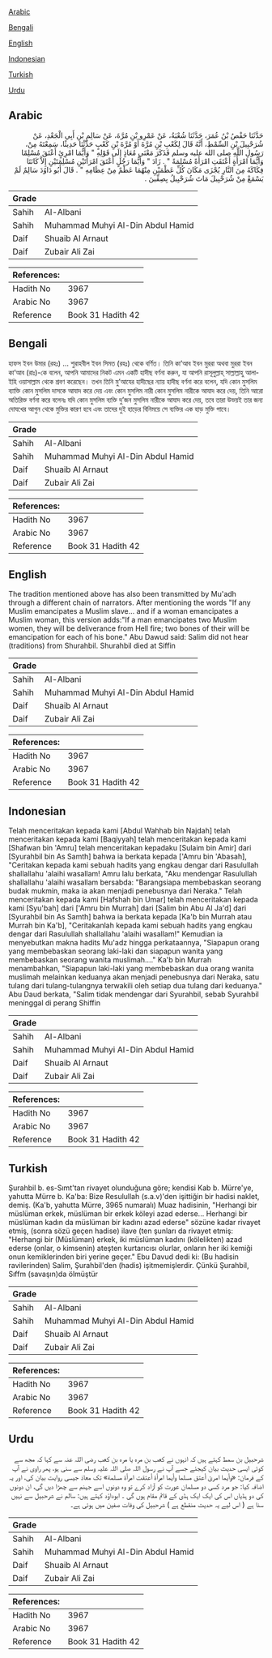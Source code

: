 [Arabic](#arabic)

[Bengali](#bengali)

[English](#english)

[Indonesian](#indonesian)

[Turkish](#turkish)

[Urdu](#urdu)

## Arabic


<div dir="rtl" lang="ar" style={{fontSize:'larger',backgroundColor:'#f8f9fa',padding:20}}>
حَدَّثَنَا حَفْصُ بْنُ عُمَرَ، حَدَّثَنَا شُعْبَةُ، عَنْ عَمْرِو بْنِ مُرَّةَ، عَنْ سَالِمِ بْنِ أَبِي الْجَعْدِ، عَنْ شُرَحْبِيلَ بْنِ السِّمْطِ، أَنَّهُ قَالَ لِكَعْبِ بْنِ مُرَّةَ أَوْ مُرَّةَ بْنِ كَعْبٍ حَدِّثْنَا حَدِيثًا، سَمِعْتَهُ مِنْ، رَسُولِ اللَّهِ صلى الله عليه وسلم فَذَكَرَ مَعْنَى مُعَاذٍ إِلَى قَوْلِهِ ‏"‏ وَأَيُّمَا امْرِئٍ أَعْتَقَ مُسْلِمًا وَأَيُّمَا امْرَأَةٍ أَعْتَقَتِ امْرَأَةً مُسْلِمَةً ‏"‏ ‏.‏ زَادَ ‏"‏ وَأَيُّمَا رَجُلٍ أَعْتَقَ امْرَأَتَيْنِ مُسْلِمَتَيْنِ إِلاَّ كَانَتَا فِكَاكَهُ مِنَ النَّارِ يُجْزَى مَكَانَ كُلِّ عَظْمَيْنِ مِنْهُمَا عَظْمٌ مِنْ عِظَامِهِ ‏"‏ ‏.‏ قَالَ أَبُو دَاوُدَ سَالِمٌ لَمْ يَسْمَعْ مِنْ شُرَحْبِيلَ مَاتَ شُرَحْبِيلُ بِصِفِّينَ ‏.‏
</div>
<div style={{backgroundColor:'#f8f9fa',padding:20, marginBottom: 10}}><table> <thead> <tr> <th>Grade</th> <th></th> </tr> </thead> <tbody> <tr><td>Sahih</td><td>Al-Albani</td></tr><tr><td>Sahih</td><td>Muhammad Muhyi Al-Din Abdul Hamid</td></tr><tr><td>Daif</td><td>Shuaib Al Arnaut</td></tr><tr><td>Daif</td><td>Zubair Ali Zai</td></tr></tbody></table><table> <thead> <tr> <th>References:</th> <th></th> </tr> </thead> <tbody><tr><td>Hadith No</td><td>3967</td></tr><tr><td>Arabic No</td><td>3967</td></tr><tr><td>Reference</td><td>Book 31 Hadith 42</td></tr></tbody></table></div>

## Bengali


<div dir="ltr" lang="bn" style={{fontSize:'larger',backgroundColor:'#f8f9fa',padding:20}}>
হাফস ইবন উমার (রহঃ) ... শুরাহবীল ইবন সিমত (রহঃ) থেকে বর্ণিত। তিনি কা’আব ইবন মুররা অথবা মুররা ইবন কা’আব (রাঃ)-কে বলেন, আপনি আমাদের নিকট এমন একটি হাদীছ বর্ণনা করুন, যা আপনি রাসূলুল্লাহ্ সাল্লাল্লাহু আলাইহি ওয়াসাল্লাম থেকে শ্রবণ করেছেন। তখন তিনি মু’আযের হাদীছের ন্যায় হাদীছ বর্ণনা করে বলেন, যদি কোন মুসলিম ব্যাক্তি কোন মুসলিম দাসকে আযাদ করে দেয় এবং কোন মুসলিম নারী কোন মুসলিম নারীকে আযাদ করে দেয়, তিনি আরো অতিরিক্ত বর্ণনা করে বলেনঃ যদি কোন মুসলিম ব্যক্তি দু’জন মুসলিম নারীকে আযাদ করে দেয়, তবে তারা উভয়ই তার জন্য দোযখের আগুন থেকে মুক্তির কারণ হবে এবং তাদের দুই হাড়ের বিনিময়ে সে ব্যক্তির এক হাড় মুক্তি পাবে।
</div>
<div style={{backgroundColor:'#f8f9fa',padding:20, marginBottom: 10}}><table> <thead> <tr> <th>Grade</th> <th></th> </tr> </thead> <tbody> <tr><td>Sahih</td><td>Al-Albani</td></tr><tr><td>Sahih</td><td>Muhammad Muhyi Al-Din Abdul Hamid</td></tr><tr><td>Daif</td><td>Shuaib Al Arnaut</td></tr><tr><td>Daif</td><td>Zubair Ali Zai</td></tr></tbody></table><table> <thead> <tr> <th>References:</th> <th></th> </tr> </thead> <tbody><tr><td>Hadith No</td><td>3967</td></tr><tr><td>Arabic No</td><td>3967</td></tr><tr><td>Reference</td><td>Book 31 Hadith 42</td></tr></tbody></table></div>

## English


<div dir="ltr" lang="en" style={{fontSize:'larger',backgroundColor:'#f8f9fa',padding:20}}>
The tradition mentioned above has also been transmitted by Mu'adh through a different chain of narrators. After mentioning the words "If any Muslim emancipates a Muslim slave... and if a woman emancipates a Muslim woman, this version adds:"If a man emancipates two Muslim women, they will be deliverance from Hell fire; two bones of their will be emancipation for each of his bone." Abu Dawud said: Salim did not hear (traditions) from Shurahbil. Shurahbil died at Siffin
</div>
<div style={{backgroundColor:'#f8f9fa',padding:20, marginBottom: 10}}><table> <thead> <tr> <th>Grade</th> <th></th> </tr> </thead> <tbody> <tr><td>Sahih</td><td>Al-Albani</td></tr><tr><td>Sahih</td><td>Muhammad Muhyi Al-Din Abdul Hamid</td></tr><tr><td>Daif</td><td>Shuaib Al Arnaut</td></tr><tr><td>Daif</td><td>Zubair Ali Zai</td></tr></tbody></table><table> <thead> <tr> <th>References:</th> <th></th> </tr> </thead> <tbody><tr><td>Hadith No</td><td>3967</td></tr><tr><td>Arabic No</td><td>3967</td></tr><tr><td>Reference</td><td>Book 31 Hadith 42</td></tr></tbody></table></div>

## Indonesian


<div dir="ltr" lang="id" style={{fontSize:'larger',backgroundColor:'#f8f9fa',padding:20}}>
Telah menceritakan kepada kami [Abdul Wahhab bin Najdah] telah menceritakan kepada kami [Baqiyyah] telah menceritakan kepada kami [Shafwan bin 'Amru] telah menceritakan kepadaku [Sulaim bin Amir] dari [Syurahbil bin As Samth] bahwa ia berkata kepada ['Amru bin 'Abasah], "Ceritakan kepada kami sebuah hadits yang engkau dengar dari Rasulullah shallallahu 'alaihi wasallam! Amru lalu berkata, "Aku mendengar Rasulullah shallallahu 'alaihi wasallam bersabda: "Barangsiapa membebaskan seorang budak mukmin, maka ia akan menjadi penebusnya dari Neraka." Telah menceritakan kepada kami [Hafshah bin Umar] telah menceritakan kepada kami [Syu'bah] dari ['Amru bin Murrah] dari [Salim bin Abu Al Ja'd] dari [Syurahbil bin As Samth] bahwa ia berkata kepada [Ka'b bin Murrah atau Murrah bin Ka'b], "Ceritakanlah kepada kami sebuah hadits yang engkau dengar dari Rasulullah shallallahu 'alaihi wasallam!" Kemudian ia menyebutkan makna hadits Mu'adz hingga perkataannya, "Siapapun orang yang membebaskan seorang laki-laki dan siapapun wanita yang membebaskan seorang wanita muslimah…." Ka'b bin Murrah menambahkan, "Siapapun laki-laki yang membebaskan dua orang wanita muslimah melainkan keduanya akan menjadi penebusnya dari Neraka, satu tulang dari tulang-tulangnya terwakili oleh setiap dua tulang dari keduanya." Abu Daud berkata, "Salim tidak mendengar dari Syurahbil, sebab Syurahbil meninggal di perang Shiffin
</div>
<div style={{backgroundColor:'#f8f9fa',padding:20, marginBottom: 10}}><table> <thead> <tr> <th>Grade</th> <th></th> </tr> </thead> <tbody> <tr><td>Sahih</td><td>Al-Albani</td></tr><tr><td>Sahih</td><td>Muhammad Muhyi Al-Din Abdul Hamid</td></tr><tr><td>Daif</td><td>Shuaib Al Arnaut</td></tr><tr><td>Daif</td><td>Zubair Ali Zai</td></tr></tbody></table><table> <thead> <tr> <th>References:</th> <th></th> </tr> </thead> <tbody><tr><td>Hadith No</td><td>3967</td></tr><tr><td>Arabic No</td><td>3967</td></tr><tr><td>Reference</td><td>Book 31 Hadith 42</td></tr></tbody></table></div>

## Turkish


<div dir="ltr" lang="tr" style={{fontSize:'larger',backgroundColor:'#f8f9fa',padding:20}}>
Şurahbil b. es-Sımt'tan rivayet olunduğuna göre; kendisi Kab b. Mürre'ye, yahutta Mürre b. Ka'ba: Bize Resulullah (s.a.v)'den işittiğin bir hadisi naklet, demiş. (Ka'b, yahutta Mürre, 3965 numaralı) Muaz hadisi­nin, "Herhangi bir müslüman erkek, müslüman bir erkek köleyi azad ederse... Herhangi bir müslüman kadın da müslüman bir kadını azad ederse" sözüne kadar rivayet etmiş, (sonra sözü geçen hadise) ilave (ten şunları da rivayet etmiş: "Herhangi bir (Müslüman) erkek, iki müslüman kadını (kölelikten) azad ederse (onlar, o kimsenin) ateşten kurtarıcısı olurlar, onların her iki kemiği onun kemiklerinden biri yerine geçer." Ebu Davud dedi ki: (Bu hadisin ravilerinden) Salim, Şurahbil'den (ha­dis) işitmemişlerdir. Çünkü Şurahbil, Sıffm (savaşın)da ölmüştür
</div>
<div style={{backgroundColor:'#f8f9fa',padding:20, marginBottom: 10}}><table> <thead> <tr> <th>Grade</th> <th></th> </tr> </thead> <tbody> <tr><td>Sahih</td><td>Al-Albani</td></tr><tr><td>Sahih</td><td>Muhammad Muhyi Al-Din Abdul Hamid</td></tr><tr><td>Daif</td><td>Shuaib Al Arnaut</td></tr><tr><td>Daif</td><td>Zubair Ali Zai</td></tr></tbody></table><table> <thead> <tr> <th>References:</th> <th></th> </tr> </thead> <tbody><tr><td>Hadith No</td><td>3967</td></tr><tr><td>Arabic No</td><td>3967</td></tr><tr><td>Reference</td><td>Book 31 Hadith 42</td></tr></tbody></table></div>

## Urdu


<div dir="rtl" lang="ur" style={{fontSize:'larger',backgroundColor:'#f8f9fa',padding:20}}>
شرحبیل بن سمط کہتے ہیں کہ انہوں نے کعب بن مرہ یا مرہ بن کعب رضی اللہ عنہ سے کہا کہ مجھ سے کوئی ایسی حدیث بیان کیجئے جسے آپ نے رسول اللہ صلی اللہ علیہ وسلم سے سنی ہو، پھر راوی نے آپ کے فرمان: «وأيما امرئ أعتق مسلما وأيما امرأة أعتقت امرأة مسلمة» تک معاذ جیسی روایت بیان کی، اور یہ اضافہ کیا: جو مرد کسی دو مسلمان عورت کو آزاد کرے تو وہ دونوں اسے جہنم سے چھڑا دیں گی، ان دونوں کی دو ہڈیاں اس کی ایک ایک ہڈی کے قائم مقام ہوں گی ۔ ابوداؤد کہتے ہیں: سالم نے شرحبیل سے نہیں سنا ہے ( اس لیے یہ حدیث منقطع ہے ) شرحبیل کی وفات صفین میں ہوئی ہے۔
</div>
<div style={{backgroundColor:'#f8f9fa',padding:20, marginBottom: 10}}><table> <thead> <tr> <th>Grade</th> <th></th> </tr> </thead> <tbody> <tr><td>Sahih</td><td>Al-Albani</td></tr><tr><td>Sahih</td><td>Muhammad Muhyi Al-Din Abdul Hamid</td></tr><tr><td>Daif</td><td>Shuaib Al Arnaut</td></tr><tr><td>Daif</td><td>Zubair Ali Zai</td></tr></tbody></table><table> <thead> <tr> <th>References:</th> <th></th> </tr> </thead> <tbody><tr><td>Hadith No</td><td>3967</td></tr><tr><td>Arabic No</td><td>3967</td></tr><tr><td>Reference</td><td>Book 31 Hadith 42</td></tr></tbody></table></div>